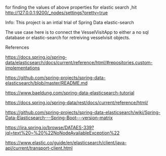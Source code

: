 

for finding the values of above properties for elastic search ,hit
http://127.0.0.1:9200/_nodes/settings?pretty=true

Info:
This project is an intial trial of Spring Data elastic-search

The use case here is to connect the VesselVisitApp to either a no sql database or elastic-search for retreiving vesselvisit objects.





References 

https://docs.spring.io/spring-data/elasticsearch/docs/current/reference/html/#repositories.custom-implementations

https://github.com/spring-projects/spring-data-elasticsearch/blob/master/README.md

https://www.baeldung.com/spring-data-elasticsearch-tutorial

https://docs.spring.io/spring-data/rest/docs/current/reference/html/

https://github.com/spring-projects/spring-data-elasticsearch/wiki/Spring-Data-Elasticsearch---Spring-Boot---version-matrix

https://jira.spring.io/browse/DATAES-339?jql=text%20~%20%22NoNodeAvailableException%22

https://www.elastic.co/guide/en/elasticsearch/client/java-api/current/transport-client.html

